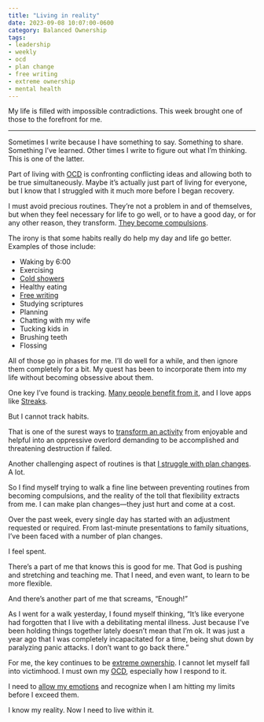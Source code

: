 ```yaml
---
title: "Living in reality"
date: 2023-09-08 10:07:00-0600
category: Balanced Ownership
tags:
- leadership
- weekly
- ocd
- plan change
- free writing
- extreme ownership
- mental health
---
```


My life is filled with impossible contradictions. This week brought one of those to the forefront for me.

***

Sometimes I write because I have something to say. Something to share. Something I’ve learned. Other times I write to figure out what I’m thinking. This is one of the latter.

Part of living with [OCD](https://bennorris.com/tags/ocd/) is confronting conflicting ideas and allowing both to be true simultaneously. Maybe it’s actually just part of living for everyone, but I know that I struggled with it much more before I began recovery.

I must avoid precious routines. They’re not a problem in and of themselves, but when they feel necessary for life to go well, or to have a good day, or for any other reason, they transform. [They become compulsions](https://bennorris.com/2022/03/12/losing-my-routine).

The irony is that some habits really do help my day and life go better. Examples of those include:

- Waking by 6:00
- Exercising
- [Cold showers](https://bennorris.com/2022/08/26/experimenting-with-discomfort)
- Healthy eating
- [Free writing](https://bennorris.com/tags/free-writing/)
- Studying scriptures
- Planning
- Chatting with my wife
- Tucking kids in
- Brushing teeth
- Flossing

All of those go in phases for me. I’ll do well for a while, and then ignore them completely for a bit. My quest has been to incorporate them into my life without becoming obsessive about them.

One key I’ve found is tracking. [Many people benefit from it](https://austinkleon.com/2013/12/29/something-small-every-day/), and I love apps like [Streaks](https://streaksapp.com/).

But I cannot track habits.

That is one of the surest ways to [transform an activity](https://bennorris.com/2022/04/15/breaking-streaks) from enjoyable and helpful into an oppressive overlord demanding to be accomplished and threatening destruction if failed.

Another challenging aspect of routines is that [I struggle with plan changes](https://bennorris.com/tags/plan-change/). A lot.

So I find myself trying to walk a fine line between preventing routines from becoming compulsions, and the reality of the toll that flexibility extracts from me. I can make plan changes—they just hurt and come at a cost.

Over the past week, every single day has started with an adjustment requested or required. From last-minute presentations to family situations, I’ve been faced with a number of plan changes.

I feel spent.

There’s a part of me that knows this is good for me. That God is pushing and stretching and teaching me. That I need, and even want, to learn to be more flexible.

And there’s another part of me that screams, “Enough!”

As I went for a walk yesterday, I found myself thinking, “It’s like everyone had forgotten that I live with a debilitating mental illness. Just because I’ve been holding things together lately doesn’t mean that I’m ok. It was just a year ago that I was completely incapacitated for a time, being shut down by paralyzing panic attacks. I don’t want to go back there.”

For me, the key continues to be [extreme ownership](https://bennorris.com/tags/extreme-ownership/). I cannot let myself fall into victimhood. I must own my [OCD](https://bennorris.com/tags/ocd/), especially how I respond to it.

I need to [allow my emotions](https://bennorris.com/2019/05/02/allowing-emotions) and recognize when I am hitting my limits before I exceed them.

I know my reality. Now I need to live within it.



